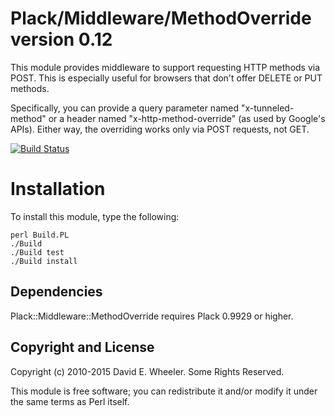 Plack/Middleware/MethodOverride version 0.12
============================================

This module provides middleware to support requesting HTTP methods via POST.
This is especially useful for browsers that don't offer DELETE or PUT methods.

Specifically, you can provide a query parameter named "x-tunneled-method" or a
header named "x-http-method-override" (as used by Google's APIs). Either way,
the overriding works only via POST requests, not GET.

[![Build Status](https://travis-ci.org/theory/plack-middleware-methodoverride.png)](https://travis-ci.org/theory/dbix-connector)

Installation
============

To install this module, type the following:

    perl Build.PL
    ./Build
    ./Build test
    ./Build install

Dependencies
------------

Plack::Middleware::MethodOverride requires Plack 0.9929 or higher.

Copyright and License
---------------------

Copyright (c) 2010-2015 David E. Wheeler. Some Rights Reserved.

This module is free software; you can redistribute it and/or modify it under
the same terms as Perl itself.
